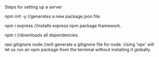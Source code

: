 Steps for setting up a server

npm init -y //generates a new package.json file.

npm i express //installs express npm package framework.

npm i //downloads all dependencies.

npx gitignore node //will generate a gitignore file for node. Using 'npx' will let us run an npm package from the terminal without
installing it globally. 